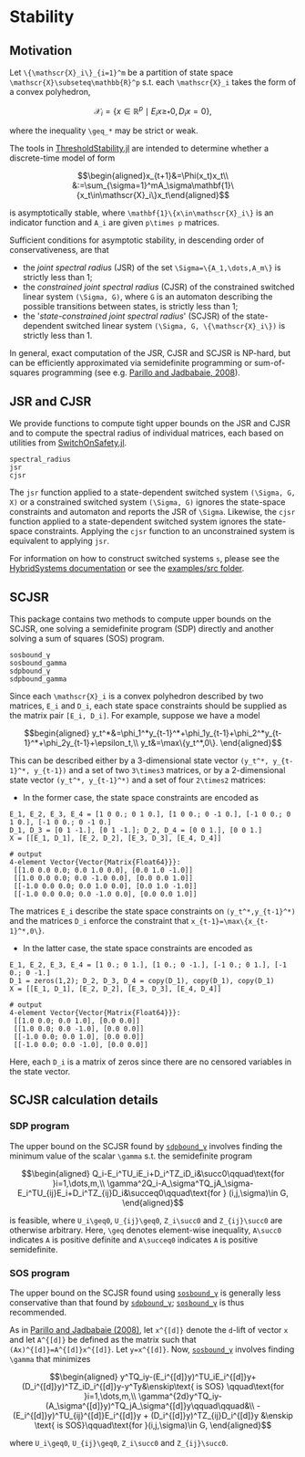 # Stability

## Motivation
Let ``\{\mathscr{X}_i\}_{i=1}^m`` be a partition of state space 
``\mathscr{X}\subseteq\mathbb{R}^p`` s.t. each ``\mathscr{X}_i`` takes the form of a convex 
polyhedron,
```math
\mathscr{X}_i=\{x\in\mathbb{R}^p\mid E_ix\geq_* 0, D_ix=0\},
```
where the inequality ``\geq_*`` may be strict or weak.

The tools in [ThresholdStability.jl](https://github.com/samwycherley/ThresholdStability.jl) 
are intended to determine whether a discrete-time model of form
```math
\begin{aligned}x_{t+1}&=\Phi(x_t)x_t\\
&:=\sum_{\sigma=1}^mA_\sigma\mathbf{1}\{x_t\in\mathscr{X}_i\}x_t\end{aligned}
```
is asymptotically stable, where ``\mathbf{1}\{x\in\mathscr{X}_i\}`` is an indicator function 
and ``A_i`` are given ``p\times p`` matrices.

Sufficient conditions for asymptotic stability, in descending order of conservativeness, 
are that
- the _joint spectral radius_ (JSR) of the set ``\Sigma=\{A_1,\dots,A_m\}`` is strictly 
less than 1;
- the _constrained joint spectral radius_ (CJSR) of the constrained switched linear system 
``(\Sigma, G)``, where ``G`` is an automaton describing the possible transitions between 
states, is strictly less than 1;
- the '_state-constrained joint spectral radius_' (SCJSR) of the state-dependent switched 
linear system ``(\Sigma, G, \{\mathscr{X}_i\})`` is strictly less than 1.

In general, exact computation of the JSR, CJSR and SCJSR is NP-hard, but can be efficiently 
approximated via semidefinite programming or sum-of-squares programming (see e.g. 
[Parillo and Jadbabaie, 2008](https://arxiv.org/abs/0712.2887)).

## JSR and CJSR
We provide functions to compute tight upper bounds on the JSR and CJSR and to compute the 
spectral radius of individual matrices, each based on utilities from 
[SwitchOnSafety.jl](https://github.com/blegat/SwitchOnSafety.jl).
```@docs
spectral_radius
jsr
cjsr
```

The `jsr` function applied to a state-dependent switched system ``(\Sigma, G, X)`` or a 
constrained switched system ``(\Sigma, G)`` ignores the state-space constraints and 
automaton and reports the JSR of ``\Sigma``. Likewise, the `cjsr` function applied to a 
state-dependent switched system ignores the state-space constraints. Applying the `cjsr` 
function to an unconstrained system is equivalent to applying `jsr`.

For information on how to construct switched systems `s`, please see the 
[HybridSystems documentation](https://blegat.github.io/HybridSystems.jl/stable/lib/methods/#Switched-Systems-1) or see the 
[examples/src folder](https://github.com/samwycherley/ThresholdStability.jl/tree/master/examples/src).

## SCJSR
This package contains two methods to compute upper bounds on the SCJSR, one solving a 
semidefinite program (SDP) directly and another solving a sum of squares (SOS) program.

```@docs
sosbound_γ
sosbound_gamma
sdpbound_γ
sdpbound_gamma
```

Since each ``\mathscr{X}_i`` is a convex polyhedron described by two matrices, `E_i` and 
`D_i`, each state space constraints should be supplied as the matrix pair `[E_i, D_i]`. 
For example, suppose we have a model
```math
begin{aligned}
y_t^*&=\phi_1^*y_{t-1}^*+\phi_1y_{t-1}+\phi_2^*y_{t-1}^*+\phi_2y_{t-1}+\epsilon_t,\\
y_t&=\max\{y_t^*,0\}.
\end{aligned}
```
This can be described either by a 3-dimensional state vector ``(y_t^*, y_{t-1}^*, y_{t-1})`` 
and a set of two ``3\times3`` matrices, or by a 2-dimensional state vector 
``(y_t^*, y_{t-1}^*)`` and a set of four ``2\times2`` matrices:
- In the former case, the state space constraints are encoded as
```jldoctest
E_1, E_2, E_3, E_4 = [1 0 0.; 0 1 0.], [1 0 0.; 0 -1 0.], [-1 0 0.; 0 1 0.], [-1 0 0.; 0 -1 0.]
D_1, D_3 = [0 1 -1.], [0 1 -1.]; D_2, D_4 = [0 0 1.], [0 0 1.]
X = [[E_1, D_1], [E_2, D_2], [E_3, D_3], [E_4, D_4]]

# output
4-element Vector{Vector{Matrix{Float64}}}:
 [[1.0 0.0 0.0; 0.0 1.0 0.0], [0.0 1.0 -1.0]]
 [[1.0 0.0 0.0; 0.0 -1.0 0.0], [0.0 0.0 1.0]]
 [[-1.0 0.0 0.0; 0.0 1.0 0.0], [0.0 1.0 -1.0]]
 [[-1.0 0.0 0.0; 0.0 -1.0 0.0], [0.0 0.0 1.0]]
```
The matrices `E_i` describe the state space constraints on ``(y_t^*,y_{t-1}^*)`` and the 
matrices `D_i` enforce the constraint that ``x_{t-1}=\max\{x_{t-1}^*,0\}``.
- In the latter case, the state space constraints are encoded as
```jldoctest
E_1, E_2, E_3, E_4 = [1 0.; 0 1.], [1 0.; 0 -1.], [-1 0.; 0 1.], [-1 0.; 0 -1.]
D_1 = zeros(1,2); D_2, D_3, D_4 = copy(D_1), copy(D_1), copy(D_1)
X = [[E_1, D_1], [E_2, D_2], [E_3, D_3], [E_4, D_4]]

# output
4-element Vector{Vector{Matrix{Float64}}}:
 [[1.0 0.0; 0.0 1.0], [0.0 0.0]]
 [[1.0 0.0; 0.0 -1.0], [0.0 0.0]]
 [[-1.0 0.0; 0.0 1.0], [0.0 0.0]]
 [[-1.0 0.0; 0.0 -1.0], [0.0 0.0]]
```
Here, each `D_i` is a matrix of zeros since there are no censored variables in the state 
vector.

## SCJSR calculation details
### SDP program
The upper bound on the SCJSR found by [`sdpbound_γ`](@ref) involves finding the minimum 
value of the scalar ``\gamma`` s.t. the semidefinite program
```math
\begin{aligned}
Q_i-E_i^TU_iE_i+D_i^TZ_iD_i&\succ0\qquad\text{for }i=1,\dots,m,\\
\gamma^2Q_i-A_\sigma^TQ_jA_\sigma-E_i^TU_{ij}E_i+D_i^TZ_{ij}D_i&\succeq0\qquad\text{for }
(i,j,\sigma)\in G,
\end{aligned}
```
is feasible, where ``U_i\geq0``, ``U_{ij}\geq0``, ``Z_i\succ0`` and ``Z_{ij}\succ0`` are 
otherwise arbitrary. Here, ``\geq`` denotes element-wise inequality, ``A\succ0`` indicates 
``A`` is positive definite and ``A\succeq0`` indicates ``A`` is positive semidefinite.

### SOS program
The upper bound on the SCJSR found using [`sosbound_γ`](@ref) is generally less 
conservative than that found by [`sdpbound_γ`](@ref); [`sosbound_γ`](@ref) is thus 
recommended.

As in [Parillo and Jadbabaie (2008)](https://arxiv.org/abs/0712.2887), let ``x^{[d]}`` 
denote the ``d``-lift of vector ``x`` and let ``A^{[d]}`` be defined as the matrix such 
that ``(Ax)^{[d]}=A^{[d]}x^{[d]}``. Let ``y=x^{[d]}``. Now, [`sosbound_γ`](@ref) involves 
finding ``\gamma`` that minimizes
```math
\begin{aligned}
y^TQ_iy-(E_i^{[d]}y)^TU_iE_i^{[d]}y+(D_i^{[d]}y)^TZ_iD_i^{[d]}y-y^Ty&\enskip\text{ is SOS}
\qquad\text{for }i=1,\dots,m,\\
\gamma^{2d}y^TQ_iy-(A_\sigma^{[d]}y)^TQ_jA_\sigma^{[d]}y\qquad\qquad&\\
-(E_i^{[d]}y)^TU_{ij}^{[d]}E_i^{[d]}y + (D_i^{[d]}y)^TZ_{ij}D_i^{[d]}y &\enskip
\text{ is SOS}\qquad\text{for }(i,j,\sigma)\in G,
\end{aligned}
```
where ``U_i\geq0``, ``U_{ij}\geq0``, ``Z_i\succ0`` and ``Z_{ij}\succ0``.
